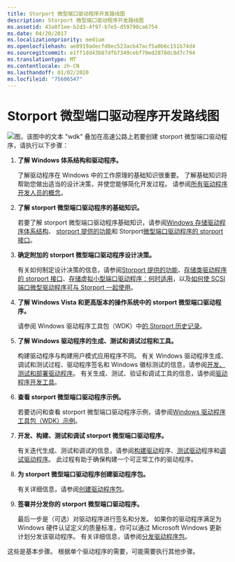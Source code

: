 ```yaml
---
title: Storport 微型端口驱动程序开发路线图
description: Storport 微型端口驱动程序开发路线图
ms.assetid: 43a8f1ee-b2d3-4f97-b7e5-d59790ca6754
ms.date: 04/20/2017
ms.localizationpriority: medium
ms.openlocfilehash: ae8919adecfd8ec523acb47acf5a0b6c151b74d4
ms.sourcegitcommit: e1ff1dd43b87dfb7349cebf70ed2878dc8d7c794
ms.translationtype: MT
ms.contentlocale: zh-CN
ms.lasthandoff: 01/02/2020
ms.locfileid: "75606547"
---
```

# <a name="roadmap-for-developing-storport-miniport-drivers"></a>Storport 微型端口驱动程序开发路线图

![图，该图中的文本 "wdk" 叠加在高速公路上](images/wdkroadmap-th.png)若要创建 storport 微型端口驱动程序，请执行以下步骤：

1. **了解 Windows 体系结构和驱动程序。**

    了解驱动程序在 Windows 中的工作原理的基础知识很重要。 了解基础知识将帮助您做出适当的设计决策，并使您能够简化开发过程。 请参阅[所有驱动程序开发人员的概念](https://docs.microsoft.com/windows-hardware/drivers/gettingstarted/concepts-and-knowledge-for-all-driver-developers)。

2. **了解 storport 微型端口驱动程序的基础知识。**

    若要了解 storport 微型端口驱动程序基础知识，请参阅[Windows 存储驱动程序体系结构](storage-driver-architecture.md)、 [storport 提供的功能](capabilities-provided-by-storport.md)和 Storport[微型端口驱动程序的 storport 接口](storport-s-interface-with-storport-miniport-drivers.md)。

3. **确定附加的 storport 微型端口驱动程序设计决策。**

   有关如何制定设计决策的信息，请参阅[Storport 提供的功能](capabilities-provided-by-storport.md)、[存储类驱动程序的 storport 接口](storport-s-srb-interface-with-the-storage-class-driver.md)、[存储虚拟小型端口驱动程序：何时适用](storage-virtual-miniport-drivers--when-are-they-appropriate-.md)，以及[如何使 SCSI 端口微型驱动程序可与 Storport 一起使用](making-scsi-port-miniport-drivers-work-with-storport.md)。

4. **了解 Windows Vista 和更高版本的操作系统中的 storport 微型端口驱动程序。**

    请参阅 Windows 驱动程序工具包（WDK）中[的 Storport 历史记录](history-of-storport.md)。

5. **了解 Windows 驱动程序的生成、测试和调试过程和工具。**

   构建驱动程序与构建用户模式应用程序不同。 有关 Windows 驱动程序生成、调试和测试过程、驱动程序签名和 Windows 徽标测试的信息，请参阅[开发、测试和部署驱动程序](https://docs.microsoft.com/windows-hardware/drivers)。 有关生成、测试、验证和调试工具的信息，请参阅[驱动程序开发工具](https://docs.microsoft.com/windows-hardware/drivers/devtest/index)。

6. **查看 storport 微型端口驱动程序示例。**

    若要访问和查看 storport 微型端口驱动程序示例，请参阅[Windows 驱动程序工具包（WDK）示例](https://go.microsoft.com/fwlink/p/?LinkId=618052)。

7. **开发、构建、测试和调试 storport 微型端口驱动程序。**

    有关迭代生成、测试和调试的信息，请参阅[构建驱动](https://docs.microsoft.com/windows-hardware/drivers/develop/building-a-driver)程序、[测试驱动](https://docs.microsoft.com/windows-hardware/drivers)程序和[调试驱动程序](https://docs.microsoft.com/windows-hardware/drivers)。 此过程有助于确保构建一个可正常工作的驱动程序。

8. **为 storport 微型端口驱动程序创建驱动程序包。**

    有关详细信息，请参阅[创建驱动程序包](https://docs.microsoft.com/windows-hardware/drivers)。

9. **签署并分发你的 storport 微型端口驱动程序。**

    最后一步是（可选）对驱动程序进行签名和分发。 如果你的驱动程序满足为 Windows 硬件认证定义的质量标准，你可以通过 Microsoft Windows 更新计划分发该驱动程序。 有关详细信息，请参阅[分发驱动程序包](https://docs.microsoft.com/windows-hardware/drivers)。

这些是基本步骤。 根据单个驱动程序的需要，可能需要执行其他步骤。
